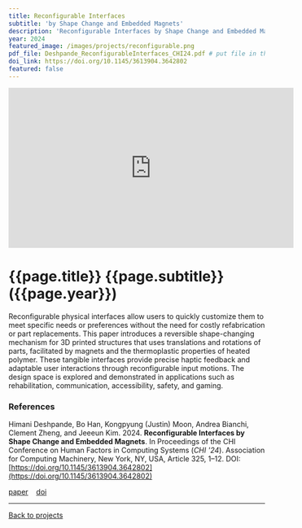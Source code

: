 ```yaml
---
title: Reconfigurable Interfaces
subtitle: 'by Shape Change and Embedded Magnets'
description: 'Reconfigurable Interfaces by Shape Change and Embedded Magnets'
year: 2024
featured_image: /images/projects/reconfigurable.png
pdf_file: Deshpande_ReconfigurableInterfaces_CHI24.pdf # put file in the directory FILES
doi_link: https://doi.org/10.1145/3613904.3642802
featured: false
---
```


<iframe width="560" height="315" src="https://www.youtube.com/embed/ptwFIcZbM_w?si=_rxeI2eg6I9k8XMy" frameborder="0" allow="accelerometer; autoplay; encrypted-media; gyroscope; picture-in-picture" allowfullscreen></iframe>

<!-- DO NOT CHANGE MANUALLY -->

# {{page.title}} {{page.subtitle}} ({{page.year}})

Reconfigurable physical interfaces allow users to quickly customize them to meet specific needs or preferences without the need for costly refabrication or part replacements. This paper introduces a reversible shape-changing mechanism for 3D printed structures that uses translations and rotations of parts, facilitated by magnets and the thermoplastic properties of heated polymer. These tangible interfaces provide precise haptic feedback and adaptable user interactions through reconfigurable input motions. The design space is explored and demonstrated in applications such as rehabilitation, communication, accessibility, safety, and gaming.

### References

Himani Deshpande, Bo Han, Kongpyung (Justin) Moon, Andrea Bianchi, Clement Zheng, and Jeeeun Kim. 2024. **Reconfigurable Interfaces by Shape Change and Embedded Magnets**. In Proceedings of the CHI Conference on Human Factors in Computing Systems (_CHI '24_). Association for Computing Machinery, New York, NY, USA, Article 325, 1–12. DOI: [https://doi.org/10.1145/3613904.3642802](https://doi.org/10.1145/3613904.3642802)

<!-- DO NOT CHANGE MANUALLY -->

<a href="{{ site.url }}/files/{{ page.year }}/{{ page.pdf_file }}" target="_blank">paper</a>&nbsp;&nbsp;&nbsp;
<a href="{{ page.doi_link }}" target="_blank">doi</a>

---

<a href="/index.html" class="button button--large">Back to projects</a>
